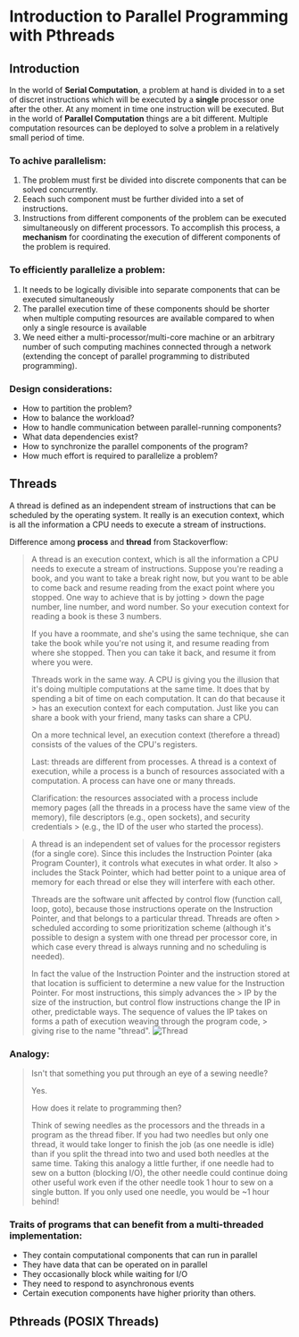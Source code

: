 # Introduction to Parallel Programming with Pthreads

## Introduction 

In the world of **Serial Computation**, a problem at hand is divided in to a set of discret instructions which will be executed by a **single** processor one after the other. At any moment in time one instruction will be executed. But in the world of **Parallel Computation** things are a bit different. Multiple computation resources can be deployed to solve a problem in a relatively small period of time.

### To achive parallelism:
1. The problem must first be divided into discrete components that can be solved concurrently.
2. Eeach such component must be further divided into a set of instructions.
3. Instructions from different components of the problem can be executed simultaneously on different processors.
To accomplish this process, a **mechanism** for coordinating the execution of different components of the problem is required.

### To efficiently parallelize a problem:
1. It needs to be logically divisible into separate components that can be executed simultaneously
2. The parallel execution time of these components should be shorter when multiple computing resources are available compared to when only a single resource is available
3. We need either a multi-processor/multi-core machine or an arbitrary number of such computing machines connected through a network (extending the concept of parallel programming to distributed programming).

 ### Design considerations:
- How to partition the problem?
- How to balance the workload?
- How to handle communication between parallel-running components?
- What data dependencies exist?
- How to synchronize the parallel components of the program?
- How much effort is required to parallelize a problem?

## Threads

A thread is defined as an independent stream of instructions that can be scheduled by the operating system. It really is an execution context, which is all the information a CPU needs to execute a stream of instructions.

Difference among **process** and **thread** from Stackoverflow:
> A thread is an execution context, which is all the information a CPU needs to execute a stream of instructions.
> Suppose you're reading a book, and you want to take a break right now, but you want to be able to come back and resume reading from the exact point where you stopped. One way to achieve that is by jotting > down the page number, line number, and word number. So your execution context for reading a book is these 3 numbers.
>
> If you have a roommate, and she's using the same technique, she can take the book while you're not using it, and resume reading from where she stopped. Then you can take it back, and resume it from
> where you were.
>
> Threads work in the same way. A CPU is giving you the illusion that it's doing multiple computations at the same time. It does that by spending a bit of time on each computation. It can do that because it > has an execution context for each computation. Just like you can share a book with your friend, many tasks can share a CPU.
>
> On a more technical level, an execution context (therefore a thread) consists of the values of the CPU's registers.
>
> Last: threads are different from processes. A thread is a context of execution, while a process is a bunch of resources associated with a computation. A process can have one or many threads.
> 
> Clarification: the resources associated with a process include memory pages (all the threads in a process have the same view of the memory), file descriptors (e.g., open sockets), and security credentials > (e.g., the ID of the user who started the process).


> A thread is an independent set of values for the processor registers (for a single core). Since this includes the Instruction Pointer (aka Program Counter), it controls what executes in what order. It also > includes the Stack Pointer, which had better point to a unique area of memory for each thread or else they will interfere with each other.
>
> Threads are the software unit affected by control flow (function call, loop, goto), because those instructions operate on the Instruction Pointer, and that belongs to a particular thread. Threads are often > scheduled according to some prioritization scheme (although it's possible to design a system with one thread per processor core, in which case every thread is always running and no scheduling is needed).
>
> In fact the value of the Instruction Pointer and the instruction stored at that location is sufficient to determine a new value for the Instruction Pointer. For most instructions, this simply advances the > IP by the size of the instruction, but control flow instructions change the IP in other, predictable ways. The sequence of values the IP takes on forms a path of execution weaving through the program code, > giving rise to the name "thread".
![Thread](https://randu.org/tutorials/threads/images/process.png)

### Analogy:
> Isn't that something you put through an eye of a sewing needle?
>
>   Yes.
>
> How does it relate to programming then?
> 
> Think of sewing needles as the processors and the threads in a program as the thread fiber. If you had two needles but only one thread, it would take longer to finish the job (as one needle is idle)
>  than if you split the thread into two and used both needles at the same time. Taking this analogy a little further, if one needle had to sew on a button (blocking I/O), the other needle could
> continue doing other useful work even if the other needle took 1 hour to sew on a single button. If you only used one needle, you would be ~1 hour behind! 


### Traits of programs that can benefit from a multi-threaded implementation:
- They contain computational components that can run in parallel
- They have data that can be operated on in parallel
- They occasionally block while waiting for I/O
- They need to respond to asynchronous events
- Certain execution components have higher priority than others.

## Pthreads (POSIX Threads)




